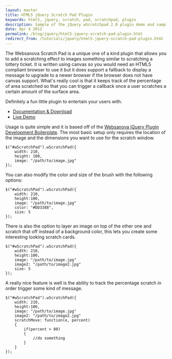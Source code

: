 ```yaml
---
layout: master
title: HTML5 jQuery Scratch Pad Plugin
keywords: html5, jquery, scratch, pad, scratchpad, plugin
description: Sample of the jQuery wScratchpad 2.0 plugin demo and sample code.
date: Apr 4 2012
permalink: /blog/jquery/html5-jquery-scratch-pad-plugin.html
redirect_from: /tutorials/jquery/html5-jquery-scratch-pad-plugin.html
---
```


The Websanova Scratch Pad is a unique one of a kind plugin that allows you to add a scratching effect to images something similar to scratching a lottery ticket.  It is written using canvas so you would need an HTML5 compliant browser to use it but it does support a fallback to display a message to upgrade to a newer browser if the browser does not have canvas support.  What's really cool is that it keeps track of the percentage of area scratched so that you can trigger a callback once a user scratches a certain amount of the surface area.

Definitely a fun little plugin to entertain your users with.

- [Documentation & Download](https://github.com/websanova/wScratchPad) 
- [Live Demo](http://wscratchpad.websanova.com) 

Usage is quite simple and it is based off of the [Websanova jQuery Plugin Development Boilerplate](http://wboiler.websanova.com).  The most basic setup only requires the location of the image and the dimensions you want to use for the scratch window.

~~~
$("#wScratchPad").wScratchPad({
    width: 210,
    height: 100,
    image: "/path/to/image.jpg"
});
~~~

You can also modify the color and size of the brush with the following options:

~~~
$("#wScratchPad").wScratchPad({
    width: 210,
    height:100,
    image: "/path/to/image.jpg"
    color: "#DD3388",
    size: 5
});
~~~

There is also the option to layer an image on top of the other one and scratch that off instead of a background color, this lets you create some interesting looking scratch cards.

~~~
$("#wScratchPad").wScratchPad({
    width: 210,
    height:100,
    image: "/path/to/image.jpg"
    image2: "/path/to/image2.jpg"
    size: 5
});
~~~

A really nice feature is well is the ability to track the percentage scratch in order trigger some kind of message.

~~~
$("#wScratchPad").wScratchPad({
    width: 210,
    height:100,
    image: "/path/to/image.jpg"
    image2: "/path/to/image2.jpg"
    scratchMove: function(e, percent)
    {
        if(percent > 80)
        {
            //do something
        }
    }
});
~~~
